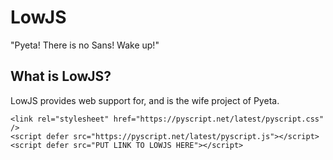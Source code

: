 # LowJS
"Pyeta! There is no Sans! Wake up!"

## What is LowJS?

LowJS provides web support for, and is the wife project of Pyeta.

```
<link rel="stylesheet" href="https://pyscript.net/latest/pyscript.css" />
<script defer src="https://pyscript.net/latest/pyscript.js"></script> 
<script defer src="PUT LINK TO LOWJS HERE"></script> 
```
